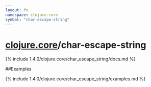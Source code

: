 ```yaml
---
layout: fn
namespace: clojure.core
symbol: "char-escape-string"
---
```


# [clojure.core](../)/char-escape-string

{% include 1.4.0/clojure.core/char_escape_string/docs.md %}

##Examples

{% include 1.4.0/clojure.core/char_escape_string/examples.md %}

